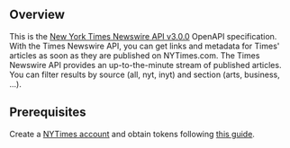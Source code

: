## Overview
This is the [New York Times Newswire API v3.0.0](https://developer.nytimes.com/docs/timeswire-product/1/overview) OpenAPI specification. With the Times Newswire API, you can get links and metadata for Times' articles as soon as they are published on NYTimes.com.  The Times Newswire API provides an up-to-the-minute stream of published articles. You can filter results by source (all, nyt, inyt) and section (arts, business, ...).
## Prerequisites

 Create a [NYTimes account](https://developer.nytimes.com/accounts/login) and obtain tokens following [this guide](https://developer.nytimes.com/get-started).
